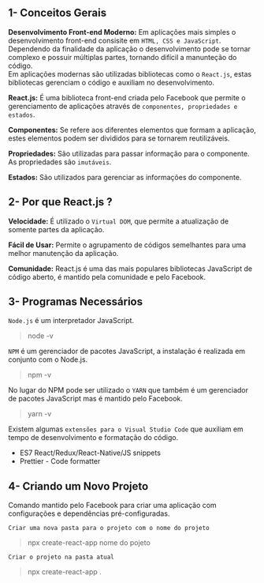 ## 1- Conceitos Gerais

**Desenvolvimento Front-end Moderno:** Em aplicações mais simples o desenvolvimento
front-end consisite em `HTML, CSS e JavaScript`. Dependendo da finalidade da aplicação
o desenvolvimento pode se tornar complexo e possuir múltiplas partes, tornando
difícil a manunteção do código.<br>
Em aplicações modernas são utilizadas bibliotecas como o `React.js`, estas bibliotecas
gerenciam o código e auxiliam no desenvolvimento.<br>

**React.js:** É uma biblioteca front-end criada pelo Facebook que permite o gerenciamento
de aplicações através de `componentes, propriedades e estados`.<br>

**Componentes:** Se refere aos diferentes elementos que formam a aplicação, estes
elementos podem ser divididos para se tornarem reutilizáveis.<br>

**Propriedades:** São utilizadas para passar informação para o componente. As propriedades
são `imutáveis`.<br>

**Estados:** São utilizados para gerenciar as informações do componente.

## 2- Por que React.js ?

**Velocidade:** É utilizado o `Virtual DOM`, que permite a atualização de somente
partes da aplicação.<br>

**Fácil de Usar:** Permite o agrupamento de códigos semelhantes para uma melhor
manutenção da aplicação.<br>

**Comunidade:** React.js é uma das mais populares bibliotecas JavaScript de código aberto,
é mantido pela comunidade e pelo Facebook.

## 3- Programas Necessários

`Node.js` é um interpretador JavaScript.

> node -v

`NPM` é um gerenciador de pacotes JavaScript, a instalação é realizada em
conjunto com o Node.js.

> npm -v

No lugar do NPM pode ser utilizado o `YARN` que também é um gerenciador de
pacotes JavaScript mas é mantido pelo Facebook.

> yarn -v

Existem algumas `extensões para o Visual Studio Code` que auxiliam em tempo de
desenvolvimento e formatação do código.<br>

- ES7 React/Redux/React-Native/JS snippets<br>
- Prettier - Code formatter

## 4- Criando um Novo Projeto

Comando mantido pelo Facebook para criar uma aplicação com configurações e dependências
pré-configuradas.

`Criar uma nova pasta para o projeto com o nome do projeto`

> npx create-react-app nome do pojeto

`Criar o projeto na pasta atual`

> npx create-react-app .
